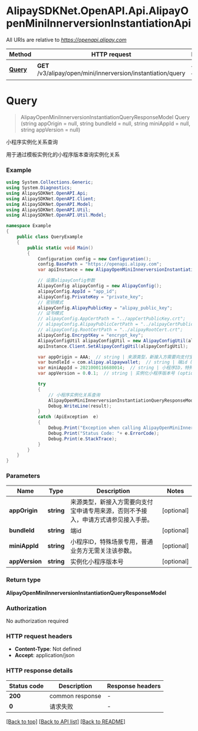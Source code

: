 # AlipaySDKNet.OpenAPI.Api.AlipayOpenMiniInnerversionInstantiationApi

All URIs are relative to *https://openapi.alipay.com*

Method | HTTP request | Description
------------- | ------------- | -------------
[**Query**](AlipayOpenMiniInnerversionInstantiationApi.md#query) | **GET** /v3/alipay/open/mini/innerversion/instantiation/query | 小程序实例化关系查询


<a name="query"></a>
# **Query**
> AlipayOpenMiniInnerversionInstantiationQueryResponseModel Query (string appOrigin = null, string bundleId = null, string miniAppId = null, string appVersion = null)

小程序实例化关系查询

用于通过模板实例化的小程序版本查询实例化关系

### Example
```csharp
using System.Collections.Generic;
using System.Diagnostics;
using AlipaySDKNet.OpenAPI.Api;
using AlipaySDKNet.OpenAPI.Client;
using AlipaySDKNet.OpenAPI.Model;
using AlipaySDKNet.OpenAPI.Util;
using AlipaySDKNet.OpenAPI.Util.Model;

namespace Example
{
    public class QueryExample
    {
        public static void Main()
        {
            Configuration config = new Configuration();
            config.BasePath = "https://openapi.alipay.com";
            var apiInstance = new AlipayOpenMiniInnerversionInstantiationApi(config);

            // 设置alipayConfig参数
            AlipayConfig alipayConfig = new AlipayConfig();
            alipayConfig.AppId = "app_id";
            alipayConfig.PrivateKey = "private_key";
            // 密钥模式
            alipayConfig.AlipayPublicKey = "alipay_public_key";
            // 证书模式
            // alipayConfig.AppCertPath = "../appCertPublicKey.crt";
            // alipayConfig.AlipayPublicCertPath = "../alipayCertPublicKey_RSA2.crt";
            // alipayConfig.RootCertPath = "../alipayRootCert.crt";
            alipayConfig.EncryptKey = "encrypt_key";
            AlipayConfigUtil alipayConfigUtil = new AlipayConfigUtil(alipayConfig);
            apiInstance.Client.SetAlipayConfigUtil(alipayConfigUtil);

            var appOrigin = AAA;  // string | 来源类型，新接入方需要向支付宝申请专用来源，否则不予接入，申请方式请参见接入手册。 (optional) 
            var bundleId = com.alipay.alipaywallet;  // string | 端id (optional) 
            var miniAppId = 2021000116680014;  // string | 小程序ID，特殊场景专用，普通业务方无需关注该参数。 (optional) 
            var appVersion = 0.0.1;  // string | 实例化小程序版本号 (optional) 

            try
            {
                // 小程序实例化关系查询
                AlipayOpenMiniInnerversionInstantiationQueryResponseModel result = apiInstance.Query(appOrigin, bundleId, miniAppId, appVersion);
                Debug.WriteLine(result);
            }
            catch (ApiException  e)
            {
                Debug.Print("Exception when calling AlipayOpenMiniInnerversionInstantiationApi.Query: " + e.Message );
                Debug.Print("Status Code: "+ e.ErrorCode);
                Debug.Print(e.StackTrace);
            }
        }
    }
}
```

### Parameters

Name | Type | Description  | Notes
------------- | ------------- | ------------- | -------------
 **appOrigin** | **string**| 来源类型，新接入方需要向支付宝申请专用来源，否则不予接入，申请方式请参见接入手册。 | [optional] 
 **bundleId** | **string**| 端id | [optional] 
 **miniAppId** | **string**| 小程序ID，特殊场景专用，普通业务方无需关注该参数。 | [optional] 
 **appVersion** | **string**| 实例化小程序版本号 | [optional] 

### Return type

**AlipayOpenMiniInnerversionInstantiationQueryResponseModel**

### Authorization

No authorization required

### HTTP request headers

 - **Content-Type**: Not defined
 - **Accept**: application/json


### HTTP response details
| Status code | Description | Response headers |
|-------------|-------------|------------------|
| **200** | common response |  -  |
| **0** | 请求失败 |  -  |

[[Back to top]](#) [[Back to API list]](../README.md#documentation-for-api-endpoints) [[Back to README]](../README.md)

